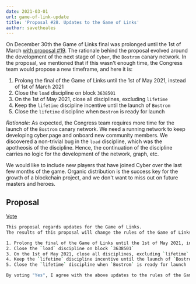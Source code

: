 ```yaml
---
date: 2021-03-01
url: game-of-link-update
title: 'Proposal #28. Updates to the Game of Links'
author: savetheales
---
```


On December 30th the Game of Links final was prolonged until the 1st of March [with proposal #19](https://cyber.page/governance/19). The rationale behind the proposal evolved around the development of the next stage of `Cyber`, the `Bostrom` canary network. In the proposal, we mentioned that if this wasn't enough time, the Congress team would propose a new timeframe, and here it is:

1. Prolong the final of the Game of Links until the 1st of May 2021, instead of 1st of March 2021
2. Close the `load` discipline on block `3638501`
3. On the 1st of May 2021, close all disciplines, excluding `lifetime`
4. Keep the `lifetime` discipline incentive until the launch of `Bostrom`
5. Close the `lifetime` discipline when `Bostrom` is ready for launch

*Rationale:* As expected, the Congress team requires more time for the launch of the `Bostrom` canary network. We need a running network to keep developing cyber.page and onboard new community members. We discovered a non-trivial bug in the `load` discipline, which was the apotheosis of the discipline. Hence, the continuation of the discipline carries no logic for the development of the network, graph, etc.

We would like to include new players that have joined Cyber over the last few months of the game. Organic distribution is the success key for the growth of a blockchain project, and we don't want to miss out on future masters and heroes.

## Proposal

[Vote](https://cyber.page/governance/28)

```bash
This proposal regards updates for the Game of Links.
The results of this proposal will change the rules of the Game of Links.

1. Prolong the final of the Game of Links until the 1st of May 2021, instead of 1st of March 2021
2. Close the `load` discipline on block `3638501`
3. On the 1st of May 2021, close all disciplines, excluding `lifetime`
4. Keep the `lifetime` discipline incentive until the launch of `Bostrom`
5. Close the `lifetime` discipline when `Bostrom` is ready for launch

By voting "Yes", I agree with the above updates to the rules of the Game of Links.
```
